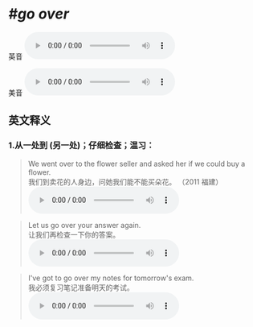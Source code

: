 # ***\#go over*** 
英音
<audio src="./media/go over1.aac" controls="controls"></audio>

美音
<audio src="./media/go over2.aac" controls="controls"></audio>



  

英文释义
---
### 1.**从一处到 (另一处)；仔细检查；温习：**  

 > We went over to the flower seller and asked her if we could buy a flower.  
 > 我们到卖花的人身边，问她我们能不能买朵花。  （2011 福建）  
<audio src="./media/go517-3_AAC.aac" controls="controls"></audio>

 > Let us go over your answer again.  
 > 让我们再检查一下你的答案。    
<audio src="./media/go-54.aac" controls="controls"></audio>

 > I've got to go over my notes for tomorrow's exam.  
 > 我必须复习笔记准备明天的考试。    
<audio src="./media/go-55.aac" controls="controls"></audio>


